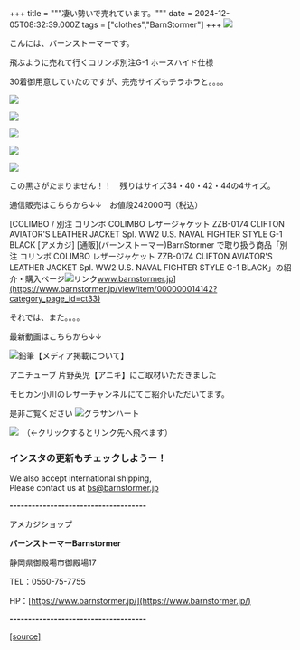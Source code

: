+++
title = """凄い勢いで売れています。"""
date = 2024-12-05T08:32:39.000Z
tags = ["clothes","BarnStormer"]
+++
[![](https://stat.ameba.jp/user_images/20231023/16/barnstormer-go/b2/03/p/o0420015015354743273.png)](https://ameblo.jp/barnstormer-go/entry-12825670498.html)

こんには、バーンストーマーです。

飛ぶように売れて行くコリンボ別注G-1 ホースハイド仕様

30着御用意していたのですが、完売サイズもチラホラと。。。。

[![](https://stat.ameba.jp/user_images/20241205/16/barnstormer-go/a0/65/j/o0607070015518025646.jpg)](https://stat.ameba.jp/user_images/20241205/16/barnstormer-go/a0/65/j/o0607070015518025646.jpg)

[![](https://stat.ameba.jp/user_images/20241205/16/barnstormer-go/42/a9/j/o0634070015518025649.jpg)](https://stat.ameba.jp/user_images/20241205/16/barnstormer-go/42/a9/j/o0634070015518025649.jpg)

[![](https://stat.ameba.jp/user_images/20241205/16/barnstormer-go/e5/ca/j/o0466070015518025650.jpg)](https://stat.ameba.jp/user_images/20241205/16/barnstormer-go/e5/ca/j/o0466070015518025650.jpg)

[![](https://stat.ameba.jp/user_images/20241205/16/barnstormer-go/77/33/j/o0466070015518025641.jpg)](https://stat.ameba.jp/user_images/20241205/16/barnstormer-go/77/33/j/o0466070015518025641.jpg)

[![](https://stat.ameba.jp/user_images/20241205/16/barnstormer-go/1e/ed/j/o0466070015518025643.jpg)](https://stat.ameba.jp/user_images/20241205/16/barnstormer-go/1e/ed/j/o0466070015518025643.jpg)

この黒さがたまりません！！　残りはサイズ34・40・42・44の4サイズ。

通信販売はこちらから↓↓　お値段242000円（税込）

[COLIMBO / 別注 コリンボ COLIMBO レザージャケット ZZB-0174 CLIFTON AVIATOR'S LEATHER JACKET Spl. WW2 U.S. NAVAL FIGHTER STYLE G-1 BLACK \[アメカジ\] \[通販\](バーンストーマー)BarnStormer で取り扱う商品「別注 コリンボ COLIMBO レザージャケット ZZB-0174 CLIFTON AVIATOR'S LEATHER JACKET Spl. WW2 U.S. NAVAL FIGHTER STYLE G-1 BLACK」の紹介・購入ページ![リンク](https://c.stat100.ameba.jp/ameblo/symbols/v3.20.0/svg/gray/editor_link.svg)www.barnstormer.jp](https://www.barnstormer.jp/view/item/000000014142?category_page_id=ct33)

それでは、また。。。。

最新動画はこちらから↓↓

![鉛筆](https://stat100.ameba.jp/blog/ucs/img/char/char3/519.png)【メディア掲載について】

アニチューブ 片野英児【アニキ】にご取材いただきました

モヒカン小川のレザーチャンネルにてご紹介いただいてます。

是非ご覧ください ![グラサンハート](https://stat100.ameba.jp/blog/ucs/img/char/char3/148.png)

[![](https://stat.ameba.jp/user_images/20230412/16/barnstormer-go/6a/23/p/o0108010815269242493.png)](https://www.instagram.com/barnstormer_daily/)　（←クリックするとリンク先へ飛べます）

### インスタの更新もチェックしようー！

We also accept international shipping,  
Please contact us at bs@barnstormer.jp

**\-------------------------------------**

アメカジショップ

**バーンストーマーBarnstormer**

静岡県御殿場市御殿場17

TEL：0550-75-7755

HP：[https://www.barnstormer.jp/](https://www.barnstormer.jp/)

**\-------------------------------------**

[[source]](https://ameblo.jp/barnstormer-go/entry-12877551963.html)

